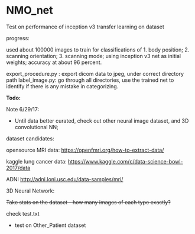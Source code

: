 # NMO_net
Test on performance of inception v3 transfer learning on dataset

progress:

used about 100000 images to train for classifications of 1. body position; 2. scanning orientation; 3. scanning mode; using inception v3 net as initial weights; accuracy at about 96 percent.


export_procedure.py : export dicom data to jpeg, under correct directory path
label_image.py: go through all directories, use the trained net to identify if there is any mistake in categorizing. 



**Todo:**

Note 6/29/17:
- Until data better curated, check out other neural image dataset, and 3D convolutional NN; 

dataset candidates:

opensource MRI data:
https://openfmri.org/how-to-extract-data/

kaggle lung cancer data:
https://www.kaggle.com/c/data-science-bowl-2017/data

ADNI
http://adni.loni.usc.edu/data-samples/mri/

3D Neural Network:




~~Take stats on the dataset - how many images of each type exactly?~~

check test.txt

- test on Other_Patient dataset
